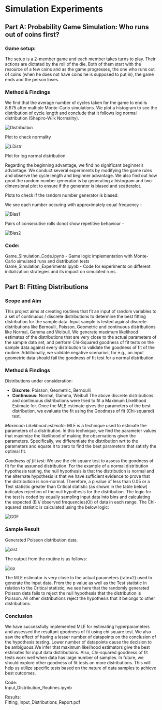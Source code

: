 # Simulation Experiments

## Part A: Probability Game Simulation: Who runs out of coins first?

### Game setup:
The setup is a 2-member game and each member takes turns to play. Their actions are dictated by the roll of the die. Both of them start with the resource of a few coins and as the game progresses, the one who runs out of coins (when he does not have coins he is supposed to put in), the game ends and the person loses. 

### Method & Findings
We find that the average number of cycles taken for the game to end is 8.875 after multiple Monte-Carlo simulations. We plot a histogram to see the distribution of cycle length and conclude that it follows log normal distribution (Shapiro-Wilk Normality).

![Distribution](https://github.com/svellaichamy3/Simulation/blob/main/Probability%20Game/images/Distributions.PNG)

Plot to check normality

![LDistr](https://github.com/svellaichamy3/Simulation/blob/main/Probability%20Game/images/Distributions_log.PNG)

Plot for log normal distribution

Regarding the beginning advantage, we find no significant beginner’s advantage. We conduct several experiments by modifying the game rules and observe the cycle length and beginner advantage. We also find out how good the random number generator is by generating a histogram and two-dimensional plot to ensure if the generator is biased and scatterplot.  

Plots to check if the random number generator is biased:

We see each number occuring with approximately equal frequency -


![Bias1](https://github.com/svellaichamy3/Simulation/blob/main/Probability%20Game/images/bar.PNG)


Pairs of consecutive rolls donot show repetitive behaviour - 


![Bias2](https://github.com/svellaichamy3/Simulation/blob/main/Probability%20Game/images/dot.PNG)


### Code:  
Game_Simulation_Code.ipynb - Game logic implementation with Monte-Carlo simulated runs and distribution tests
Game_Simulation_Experiments.ipynb - Code for experiments on different initialization strategies and its impact on simulated runs.


## Part B: Fitting Distributions

### Scope and Aim
This project aims at creating routines that fit an input of random variables to a set of continuous / discrete distributions to determine the best fitting distribution for the sample data. Input sample is tested against discrete distributions like Bernoulli, Poisson, Geometric and continuous distributions like Normal, Gamma and Weibull. We generate maximum likelihood estimates of the distributions that are very close to the actual parameters of the sample data set, and perform Chi-Squared goodness of fit tests on the sample data against every distribution to validate the goodness of fit of the routine. Additionally, we validate negative scenarios, for e.g., an input geometric data should fail the goodness of fit test for a normal distribution.  

### Method & Findings
Distributions under consideration:
* **Discrete**: Poisson, Geometric, Bernoulli
* **Continuous:** Normal, Gamma, Weibull
The above discrete distributions and continuous distributions were tried to fit a Maximum Likelihood Estimate for. Once the MLE estimate gives the parameters of the best distribution, we evaluate the fit using the Goodness of fit (Chi-squared) test.


_Maximum Likelihood estimate:_ MLE is a technique used to estimate the parameters of a distribution. In this technique, we find the parameter values that maximize the likelihood of making the observations given the parameters. Specifically, we differentiate the distribution wrt to the parameters and equate it to zero to find the best parameters that satisfy the optimal fit.


_Goodness of fit test:_ We use the chi square test to assess the goodness of fit for the assumed distribution. For the example of a normal distribution hypothesis testing, the null hypothesis is that the distribution is normal and the alternate hypothesis is that we have sufficient evidence to prove that the distribution is non-normal. Therefore, a p value of less than 0.05 or a Test statistic greater than Critical statistic (as shown in the table below) indicates rejection of the null hypothesis for the distribution. The logic for the test is coded by equally sampling input data into bins and calculating the expected (Ei)/ observed frequencies(Oi) of data in each range. The Chi-squared statistic is calculated using the below logic:

![GOF](https://github.com/svellaichamy3/Simulation/blob/main/Distribution%20Fitting/chisq.PNG)

### Sample Result
Generated Poisson distribution data. 

![dist](https://github.com/svellaichamy3/Simulation/blob/main/Distribution%20Fitting/images/p1.PNG)

The output from the routine is as follows:

![op](https://github.com/svellaichamy3/Simulation/blob/main/Distribution%20Fitting/images/p2.PNG)

The MLE estimator is very close to the actual parameters (rate=2) used to generate the input
data.
From the p value as well as the Test statistic in relation to the Critical statistic, we see here that
the randomly generated Poisson data fails to reject the null hypothesis that the distribution is
Poisson. All other distributions reject the hypothesis that it belongs to other distributions.

### Conclusion
We have successfully implemented MLE for estimating hyperparameters and assessed the resultant goodness of fit using chi square test. We also saw the effect of having a lesser number of datapoints on the conclusion of the hypothesis testing. Lower number of datapoints cause the decision to be ambiguous.We infer that maximum likelihood estimators give the best estimates for input data distributions. Also, Chi-squared goodness of fit tests work well when data has large number of samples. In future, we should explore other goodness of fit tests on more distributions. This will help us utilize specific tests based on the nature of data samples to achieve best outcomes.


Code:  
Input_Distribution_Routines.ipynb  

Results:  
Fitting_Input_Distributions_Report.pdf


